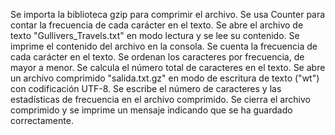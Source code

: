 Se importa la biblioteca gzip para comprimir el archivo.
Se usa Counter para contar la frecuencia de cada carácter en el texto.
Se abre el archivo de texto "Gullivers_Travels.txt" en modo lectura y se lee su contenido.
Se imprime el contenido del archivo en la consola.
Se cuenta la frecuencia de cada carácter en el texto.
Se ordenan los caracteres por frecuencia, de mayor a menor.
Se calcula el número total de caracteres en el texto.
Se abre un archivo comprimido "salida.txt.gz" en modo de escritura de texto ("wt") con codificación UTF-8.
Se escribe el número de caracteres y las estadísticas de frecuencia en el archivo comprimido.
Se cierra el archivo comprimido y se imprime un mensaje indicando que se ha guardado correctamente.
